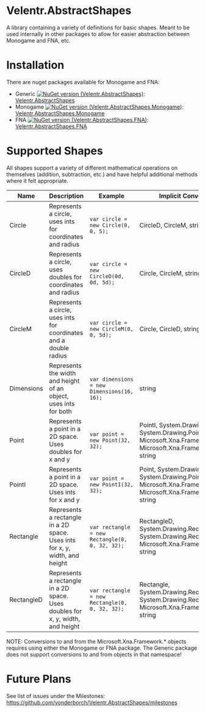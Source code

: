 # Velentr.AbstractShapes
A library containing a variety of definitions for basic shapes. Meant to be used internally in other packages to allow for easier abstraction between Monogame and FNA, etc.

# Installation
There are nuget packages available for Monogame and FNA:
- Generic [![NuGet version (Velentr.AbstractShapes)](https://img.shields.io/nuget/v/Velentr.AbstractShapes.svg?style=flat-square)](https://www.nuget.org/packages/Velentr.AbstractShapes/): [Velentr.AbstractShapes](https://www.nuget.org/packages/Velentr.AbstractShapes/)
- Monogame [![NuGet version (Velentr.AbstractShapes.Monogame)](https://img.shields.io/nuget/v/Velentr.AbstractShapes.Monogame.svg?style=flat-square)](https://www.nuget.org/packages/Velentr.AbstractShapes.Monogame/): [Velentr.AbstractShapes.Monogame](https://www.nuget.org/packages/Velentr.AbstractShapes.Monogame/)
- FNA [![NuGet version (Velentr.AbstractShapes.FNA)](https://img.shields.io/nuget/v/Velentr.AbstractShapes.FNA.svg?style=flat-square)](https://www.nuget.org/packages/Velentr.AbstractShapes.FNA/): [Velentr.AbstractShapes.FNA](https://www.nuget.org/packages/Velentr.AbstractShapes.FNA/)

# Supported Shapes
All shapes support a variety of different mathematical operations on themselves (addition, subtraction, etc.) and have helpful additional methods where it felt appropriate.

| Name | Description | Example | Implicit Conversion To | Implicit Conversion From | Comments |
| ---- | ----------- | ------- | ---------------------- | ------------------------ | -------- |
| Circle | Represents a circle, uses ints for coordinates and radius | `var circle = new Circle(0, 0, 5);` | CircleD, CircleM, string | CircleD, CircleM, Point, PointI, System.Drawing.Point, System.Drawing.PointF, Microsoft.Xna.Framework.Point, Microsoft.Xna.Framework.Vector2, Microsoft.Xna.Framework.Vector3 |  |
| CircleD | Represents a circle, uses doubles for coordinates and radius | `var circle = new CircleD(0d, 0d, 5d);` | Circle, CircleM, string | Circle, CircleM, Point, PointI, System.Drawing.Point, System.Drawing.PointF, Microsoft.Xna.Framework.Point, Microsoft.Xna.Framework.Vector2, Microsoft.Xna.Framework.Vector3 |  |
| CircleM | Represents a circle, uses ints for coordinates and a double radius | `var circle = new CircleM(0, 0, 5d);` | Circle, CircleD, string | Circle, CircleD, Point, PointI, System.Drawing.Point, System.Drawing.PointF, Microsoft.Xna.Framework.Point, Microsoft.Xna.Framework.Vector2, Microsoft.Xna.Framework.Vector3 |  |
| Dimensions | Represents the width and height of an object, uses ints for both | `var dimensions = new Dimensions(16, 16);` | string |  |  |
| Point | Represents a point in a 2D space. Uses doubles for x and y | `var point = new Point(32, 32);` | PointI, System.Drawing.Point, System.Drawing.PointF, Microsoft.Xna.Framework.Point, Microsoft.Xna.Framework.Vector2, string | PointI, System.Drawing.Point, System.Drawing.PointF, Microsoft.Xna.Framework.Point, Microsoft.Xna.Framework.Vector2 |  |
| PointI | Represents a point in a 2D space. Uses ints for x and y | `var point = new PointI(32, 32);` | Point, System.Drawing.Point, System.Drawing.PointF, Microsoft.Xna.Framework.Point, Microsoft.Xna.Framework.Vector2, string | Point, System.Drawing.Point, System.Drawing.PointF, Microsoft.Xna.Framework.Point, Microsoft.Xna.Framework.Vector2 |  |
| Rectangle | Represents a rectangle in a 2D space. Uses ints for x, y, width, and height | `var rectangle = new Rectangle(0, 0, 32, 32);` | RectangleD, System.Drawing.Rectangle, System.Drawing.RectangleF, Microsoft.Xna.Framework.Rectangle, string | RectangleD, System.Drawing.Rectangle, System.Drawing.RectangleF, Microsoft.Xna.Framework.Rectangle |  |
| RectangleD | Represents a rectangle in a 2D space. Uses doubles for x, y, width, and height | `var rectangle = new Rectangle(0, 0, 32, 32);` | Rectangle, System.Drawing.Rectangle, System.Drawing.RectangleF, Microsoft.Xna.Framework.Rectangle, string | Rectangle, System.Drawing.Rectangle, System.Drawing.RectangleF, Microsoft.Xna.Framework.Rectangle |  |

NOTE: Conversions to and from the Microsoft.Xna.Framework.* objects requires using either the Monogame or FNA package. The Generic package does not support conversions to and from objects in that namespace!

# Future Plans
See list of issues under the Milestones: https://github.com/vonderborch/Velentr.AbstractShapes/milestones
